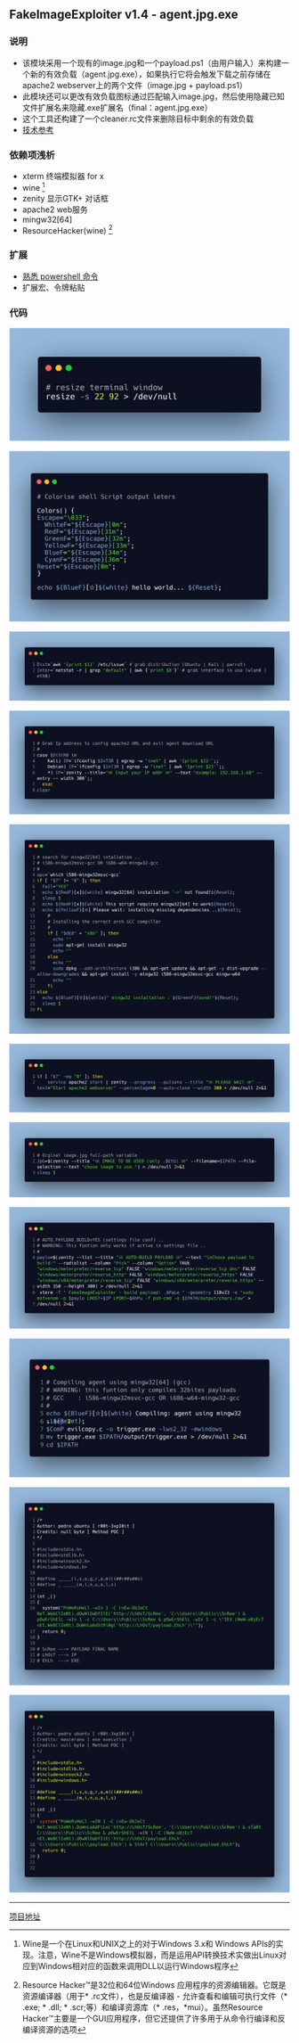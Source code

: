 ## FakeImageExploiter v1.4 - agent.jpg.exe

### 说明

- 该模块采用一个现有的image.jpg和一个payload.ps1（由用户输入）来构建一个新的有效负载（agent.jpg.exe），如果执行它将会触发下载之前存储在apache2 webserver上的两个文件（image.jpg + payload.ps1）
- 此模块还可以更改有效负载图标通过匹配输入image.jpg，然后使用隐藏已知文件扩展名来隐藏.exe扩展名（final：agent.jpg.exe） 
- 这个工具还构建了一个cleaner.rc文件来删除目标中剩余的有效负载
- [技术参考](https://null-byte.wonderhowto.com/how-to/hide-virus-inside-fake-picture-0168183/)

### 依赖项浅析

- xterm 终端模拟器 for x
- wine [^1]
- zenity 显示GTK+ 对话框
- apache2 web服务
- mingw32[64] 
- ResourceHacker(wine)  [^2]

### 扩展

- [熟悉 powershell 命令](https://www.pstips.net/powershell-online-tutorials) 
- 扩展宏、令牌粘贴

### 代码

![resize](./src/fakeimageexploiter/resize.png) 

![colors](./src/fakeimageexploiter/colors.png)

![distribution_interface](./src/fakeimageexploiter/distribution_interface.png)

![ip](./src/fakeimageexploiter/ip.png)

![search_for_software_install_or_not](./src/fakeimageexploiter/search_for_software_install_or_not.png)

![correct_run_if](./src/fakeimageexploiter/correct_run_if.png)

![zenity_choose_file](./src/fakeimageexploiter/zenity_choose_file.png)

![zenity_list](./src/fakeimageexploiter/zenity_list.png)

![gcc](./src/fakeimageexploiter/gcc.png)

![evil](./src/fakeimageexploiter/evil.png)

![evil2](./src/fakeimageexploiter/evil2.png)

---

[项目地址](https://github.com/r00t-3xp10it/FakeImageExploiter)

[^1]: Wine是一个在Linux和UNIX之上的对于Windows 3.x和 Windows APIs的实现。注意，Wine不是Windows模拟器，而是运用API转换技术实做出Linux对应到Windows相对应的函数来调用DLL以运行Windows程序



[^2]: Resource Hacker™是32位和64位Windows 应用程序的资源编辑器。它既是资源编译器（用于* .rc文件），也是反编译器 - 允许查看和编辑可执行文件（* .exe; * .dll; * .scr;等）和编译资源库（* .res，*mui）。虽然Resource Hacker™主要是一个GUI应用程序，但它还提供了许多用于从命令行编译和反编译资源的选项